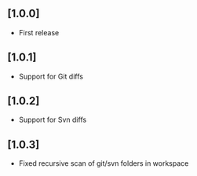 ## [1.0.0]

- First release

## [1.0.1]

- Support for Git diffs

## [1.0.2]

- Support for Svn diffs

## [1.0.3]

- Fixed recursive scan of git/svn folders in workspace
